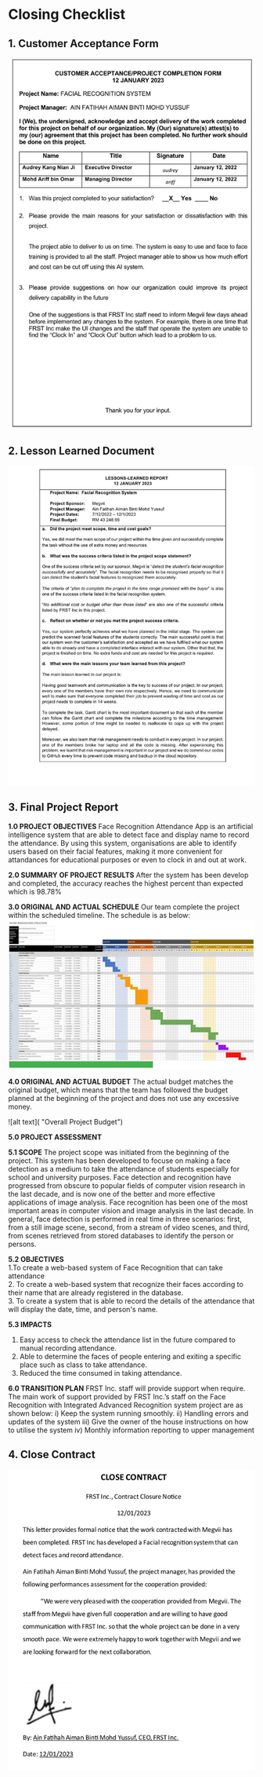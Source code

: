 # Closing Checklist

## 1. Customer Acceptance Form

![alt text](https://github.com/ainfatihahh/Face-Recognition-System/blob/f73f2196e99a05b8a4365d070c08efceb08b5a96/Project-Management-Plan/assets/CustomerAcceptanceForm.jpg "Customer Acceptance Form")

## 2. Lesson Learned Document
![alt text](https://github.com/ainfatihahh/Face-Recognition-System/blob/c1e4e1e054dd4d74fce13f2bf2ba1b58980f4d66/Project-Management-Plan/assets/LessonLearnedReport.jpg "Lesson Learned document") 

## 3. Final Project Report

**1.0 PROJECT OBJECTIVES**
Face Recognition Attendance App is an artificial intelligence system that are able to detect face and display name to record the attendance. By using this system, organisations are able to identify users based on their facial features, making it more convenient for attandances for educational purposes or even to clock in and out at work.

**2.0 SUMMARY OF PROJECT RESULTS**
After the system has been develop and completed, the accuracy reaches the highest percent than expected which is 98.78%

**3.0 ORIGINAL AND ACTUAL SCHEDULE**
Our team complete the project within the scheduled timeline. The schedule is as below:
![alt text](https://github.com/ainfatihahh/Face-Recognition-System/blob/d6c3df809d3ed7eba886bf2e0bd83c40c45921c5/Project-Management-Plan/assets/wbs.jpg "Milestone Timeline")

**4.0 ORIGINAL AND ACTUAL BUDGET**
The actual budget matches the original budget, which means that the team has followed the budget planned at the beginning of the project and does not use any excessive money.

![alt text]( "Overall Project Budget")

**5.0 PROJECT ASSESSMENT**

**5.1 SCOPE**
The project scope was initiated from the beginning of the project. This system has been developed to focuse on making a face detection as a medium to take the  attendance of students especially for school and university purposes. Face detection and recognition have progressed from obscure to popular fields of computer vision research in the last decade, and is now one of the better and more effective applications of image analysis. Face recognition has been one of the most important areas in computer vision and image analysis in the last decade. In general, face detection is performed in real time in three scenarios: first, from a still image scene, second, from a stream of video scenes, and third, from scenes retrieved from stored databases to identify the person or persons.

**5.2 OBJECTIVES**
<br>1.To create a web-based system of Face Recognition that can take attendance 
<br>2. To create a web-based system that recognize their faces according to their name that are already registered in the database.
<br>3. To create a system that is able to record the details of the attendance that will display the date, time, and person's name.

**5.3 IMPACTS**
1.	Easy access to check the attendance list in the future compared to manual recording attendance.
2.	Able to determine the faces of people entering and exiting a specific place such as class to take attendance.
3.	Reduced the time consumed in taking attendance.

**6.0 TRANSITION PLAN**
FRST Inc. staff will provide support when require. The main work of support provided by FRST Inc.’s staff on the Face Recognition with Integrated Advanced Recognition system project are as shown below:
i) Keep the system running smoothly.
ii) Handling errors and updates of the system
iii) Give the owner of the house instructions on how to utilise the system
iv) Monthly information reporting to upper management

## 4. Close Contract
![alt text](https://github.com/ainfatihahh/Face-Recognition-System/blob/0eb493bfdb9e6da5880a6880c8bc667cdccc768a/Project-Management-Plan/assets/Close%20contract.jpg "Close Contract")
